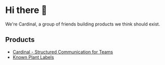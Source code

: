 # Hi there 👋

We're Cardinal, a group of friends building products we think should exist.

## Products

- [Cardinal - Structured Communication for Teams](https://www.withcardinal.com)
- [Known Plant Labels](https://www.knownplants.com)


